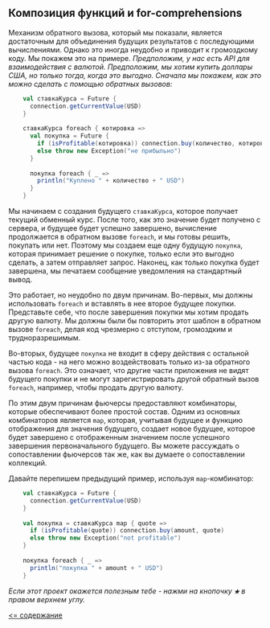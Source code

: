 ## Композиция функций и for-comprehensions

Механизм обратного вызова, который мы показали, является достаточным для объединения будущих результатов с последующими 
вычислениями. Однако это иногда неудобно и приводит к громоздкому коду. Мы покажем это на примере. _Предположим, у нас 
есть API для взаимодействия с валютой. Предположим, мы хотим купить доллары США, но только тогда, когда это выгодно. 
Сначала мы покажем, как это можно сделать с помощью обратных вызовов:_

```scala
    val ставкаКурса = Future {
      connection.getCurrentValue(USD)
    }
    
    ставкаКурса foreach { котировка =>
      val покупка = Future {
        if (isProfitable(котировка)) connection.buy(количество, котировка)
        else throw new Exception("не прибыльно")
      }
    
      покупка foreach { _ =>
        println("Куплено " + количество + " USD")
      }
    }
```

Мы начинаем с создания будущего `ставкаКурса`, которое получает текущий обменный курс. После того, как это значение будет 
получено с сервера, и будущее будет успешно завершено, вычисление продолжается в обратном вызове `foreach`, и мы готовы 
решить, покупать или нет. Поэтому мы создаем еще одну будущую `покупка`, которая принимает решение о покупке, только если 
это выгодно сделать, а затем отправляет запрос. Наконец, как только покупка будет завершена, мы печатаем сообщение уведомления 
на стандартный вывод.

Это работает, но неудобно по двум причинам. Во-первых, мы должны использовать `foreach` и вставлять в нее второе будущее 
покупки. Представьте себе, что после завершения покупки мы хотим продать другую валюту. Мы должны были бы повторить этот
 шаблон в обратном вызове `foreach`, делая код чрезмерно с отступом, громоздким и трудноразрешимым.

Во-вторых, будущее `покупка` не входит в сферу действия с остальной частью кода - на него можно воздействовать только 
из-за обратного вызова `foreach`. Это означает, что другие части приложения не видят будущего покупки и не могут 
зарегистрировать другой обратный вызов `foreach`, например, чтобы продать другую валюту.

По этим двум причинам фьючерсы предоставляют комбинаторы, которые обеспечивают более простой состав. Одним из основных 
комбинаторов является `map`, которая, учитывая будущее и функцию отображения для значения будущего, создает новое будущее, 
которое будет завершено с отображенным значением после успешного завершения первоначального будущего. Вы можете рассуждать 
о сопоставлении фьючерсов так же, как вы думаете о сопоставлении коллекций.

Давайте перепишем предыдущий пример, используя `map`-комбинатор:

```scala
    val ставкаКурса = Future {
      connection.getCurrentValue(USD)
    }
    
    val покупка = ставкаКурса map { quote =>
      if (isProfitable(quote)) connection.buy(amount, quote)
      else throw new Exception("not profitable")
    }
    
    покупка foreach { _ =>
      println("покупка " + amount + " USD")
    }
```



_Если этот проект окажется полезным тебе - нажми на кнопочку **`★`** в правом верхнем углу._

[<= содержание](https://github.com/steklopod/Parallel-Programming/blob/master/readme.md)
